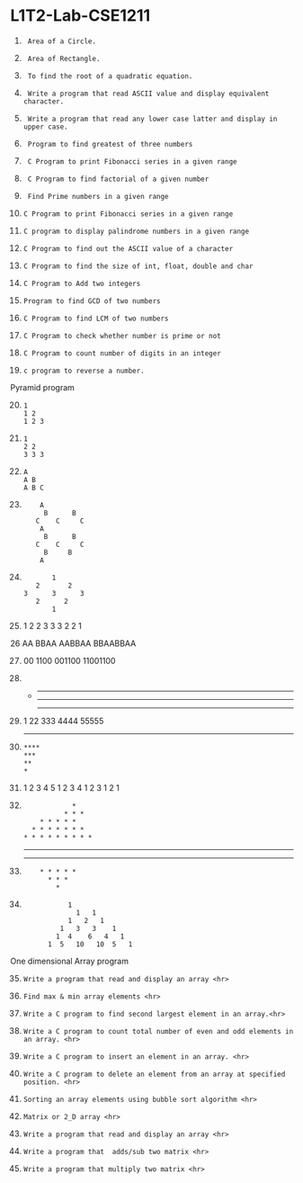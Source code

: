 # L1T2-Lab-CSE1211


1.      Area of a Circle. 
2.   	Area of Rectangle. 
3.   	To find the root of a quadratic equation. 
4.   	Write a program that read ASCII value and display equivalent character. 
5.   	Write a program that read any lower case latter and display in upper case. 
6.  	Program to find greatest of three numbers 
7.  	C Program to print Fibonacci series in a given range 
8.  	C Program to find factorial of a given number 
9.   	Find Prime numbers in a given range 
10.  	C Program to print Fibonacci series in a given range 
11.  	C program to display palindrome numbers in a given range 
12.  	C Program to find out the ASCII value of a character 
13.  	C Program to find the size of int, float, double and char 
14.  	C Program to Add two integers 
15.  	Program to find GCD of two numbers 
16.  	C Program to find LCM of two numbers 
17.  	C Program to check whether number is prime or not 
18.  	C Program to count number of digits in an integer 
19.  	c program to reverse a number. 

Pyramid program 




20.   	1
   		1 2
   		1 2 3






21.   	1
  		2 2
   		3 3 3





22.   	A
   		A B
   		A B C

23.     	A
		     B      B
		   C    C     C
      		A
 		     B      B
		   C    C     C
 		     B     B
     		A
     
 
24.            1
           2       2
        3      3      3
           2      2
               1





	     
25.	1
		2  2
		3   3  3
		2    2
		1








26	AA
		BBAA
		AABBAA
		BBAABBAA






27.	00
		1100
		001100
		11001100





28.	*
		***
		*****
		*******







29.	1
		22
		333
		4444
		55555






30.	*****
		****
		***
		**
		*







31.	1 2 3 4 5
		1 2 3 4
		1 2 3
		1 2
		1




32.                 *
    	      	  * * *
 	        * * * * *
 	      * * * * * * *
	    * * * * * * * * *
	
	
	
	
	
		
33.	   * * * * * * * * *
  	     * * * * * * *
               * * * * *
                 * * *
                   *






34.	               1
                     1   1
                   1   2   1
                 1   3   3    1
                1  4    6   4   1
              1  5   10   10  5   1





One dimensional Array program 

35.		Write a program that read and display an array <hr>
36.		Find max & min array elements <hr>
37.		Write a C program to find second largest element in an array.<hr>
38.		Write a C program to count total number of even and odd elements in an array. <hr>
39.		Write a C program to insert an element in an array. <hr>
40.		Write a C program to delete an element from an array at specified position. <hr>
41.		Sorting an array elements using bubble sort algorithm <hr>
42.		Matrix or 2_D array <hr>
43.		Write a program that read and display an array <hr>
44.		Write a program that  adds/sub two matrix <hr>
45.		Write a program that multiply two matrix <hr>





 
